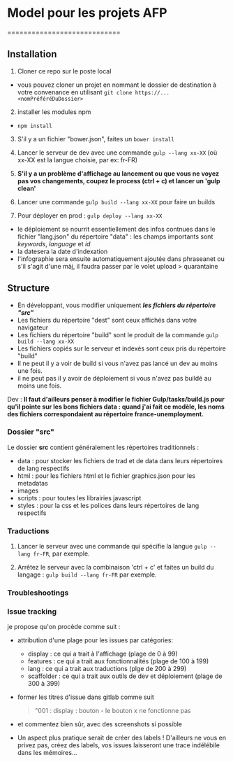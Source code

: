# Model pour les projets AFP
============================

## Installation

1. Cloner ce repo sur le poste local
  * vous pouvez cloner un projet en nommant le dossier de destination à votre convenance en utilisant ```git clone https://... <nomPréféréDuDossier>```

2. installer les modules npm
  * ```npm install```

3. S'il y a un fichier "bower.json", faites un ```bower install```

4. Lancer le serveur de dev avec une commande ```gulp --lang xx-XX``` (où xx-XX est la langue choisie, par ex: fr-FR)

5. **S'il y a un problème d'affichage au lancement ou que vous ne voyez pas vos changements, coupez le process (ctrl + c) et lancer un 'gulp clean'**

6. Lancer une commande ```gulp build --lang xx-XX``` pour faire un builds

7. Pour déployer en prod : ```gulp deploy --lang xx-XX```
  * le déploiement se nourrit essentiellement des infos contnues dans le fichier "lang.json" du répertoire "data" : les champs importants sont *keywords*, *language* et *id*
  * la datesera la date d'indexation
  * l'infographie sera ensuite automatiquement ajoutée dans phraseanet ou s'il s'agit d'une màj, il faudra passer par le volet upload > quarantaine

## Structure

* En développant, vous modifier uniquement ***les fichiers du répertoire "src"***
* Les fichiers du répertoire "dest" sont ceux affichés dans votre navigateur
* Les fichiers du répertoire "build" sont le produit de la commande ```gulp build --lang xx-XX```
* Les fichiers copiés sur le serveur et indexés sont ceux pris du répertoire "build"
* Il ne peut il y a voir de build si vous n'avez pas lancé un dev au moins une fois.
* il ne peut pas il y avoir de déploiement si vous n'avez pas buildé au moins une fois.

Dev : **Il faut d'ailleurs penser à modifier le fichier Gulp/tasks/build.js pour qu'il pointe sur les bons fichiers data : quand j'ai fait ce modèle, les noms des fichiers correspondaient au répertoire france-unemployment.**

### Dossier "src"
Le dossier **src** contient généralement les répertoires traditionnels :
* data : pour stocker les fichiers de trad et de data dans leurs répertoires de lang respectifs
* html : pour les fichiers html et le fichier graphics.json pour les metadatas
* images
* scripts : pour toutes les librairies javascript
* styles : pour la css et les polices dans leurs répertoires de lang respectifs

### Traductions

1. Lancer le serveur avec une commande qui spécifie la langue ```gulp --lang fr-FR```, par exemple.

2. Arrêtez le serveur avec la combinaison 'ctrl + c' et faites un build du langage : ```gulp build --lang fr-FR``` par exemple.

### Troubleshootings

### Issue tracking

je propose qu'on procède comme suit :
* attribution d'une plage pour les issues par catégories:

    - display : ce qui a trait à l'affichage (plage de 0 à 99)
    - features : ce qui a trait aux fonctionnalités (plage de 100 à 199)
    - lang : ce qui a trait aux traductions (plge de 200 à 299)
    - scaffolder : ce qui a trait aux outils de dev et déploiement (plage de 300 à 399)

* former les titres d'issue dans gitlab comme suit
    > "001 : display : bouton - le bouton x ne fonctionne pas

* et commentez bien sûr, avec des screenshots si possible
* Un aspect plus pratique serait de créer des labels ! D'ailleurs ne vous en privez pas, créez des labels, vos issues laisseront une trace indélébile dans les mémoires...
